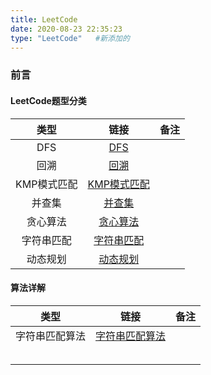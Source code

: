```yaml
---
title: LeetCode
date: 2020-08-23 22:35:23
type: "LeetCode"   #新添加的
---
```


### 前言

#### LeetCode题型分类

|    类型     |              链接               | 备注 |
| :---------: | :-----------------------------: | :--: |
|     DFS     |        [DFS](/tags/DFS/)        |      |
|    回溯     |       [回溯](/tags/回溯/)       |      |
| KMP模式匹配 |    [KMP模式匹配](/tags/KMP/)    |      |
|   并查集    |     [并查集](/tags/并查集/)     |      |
|  贪心算法   |   [贪心算法](/tags/贪心算法/)   |      |
| 字符串匹配  | [字符串匹配](/tags/字符串匹配/) |      |
|  动态规划   |   [动态规划](/tags/动态规划/)   |      |

#### 算法详解

|      类型      |                        链接                        | 备注 |
| :------------: | :------------------------------------------------: | :--: |
| 字符串匹配算法 | [字符串匹配算法](/categories/算法/字符串匹配算法/) |      |
|                |                                                    |      |
|                |                                                    |      |
|                |                                                    |      |
|                |                                                    |      |
|                |                                                    |      |

